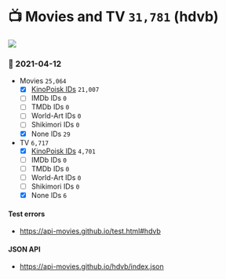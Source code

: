 # :tv: Movies and TV `31,781` (hdvb)

<a href="https://API-Movies.github.io"><img src="https://API-Movies.github.io/banner.png?cache"></a>

### :date: 2021-04-12
- Movies `25,064`
  - [x] <a href="https://API-Movies.github.io/hdvb/movie_kinopoisk_ids.json">KinoPoisk IDs</a> `21,007`
  - [ ] IMDb IDs `0`
  - [ ] TMDb IDs `0`
  - [ ] World-Art IDs `0`
  - [ ] Shikimori IDs `0`
  - [x] None IDs `29`
- TV `6,717`
  - [x] <a href="https://API-Movies.github.io/hdvb/tv_kinopoisk_ids.json">KinoPoisk IDs</a> `4,701`
  - [ ] IMDb IDs `0`
  - [ ] TMDb IDs `0`
  - [ ] World-Art IDs `0`
  - [ ] Shikimori IDs `0`
  - [x] None IDs `6`
#### Test errors
- <a href='https://api-movies.github.io/test.html#hdvb'>https://api-movies.github.io/test.html#hdvb</a>
#### JSON API
- <a href='https://api-movies.github.io/hdvb/index.json'>https://api-movies.github.io/hdvb/index.json</a>
